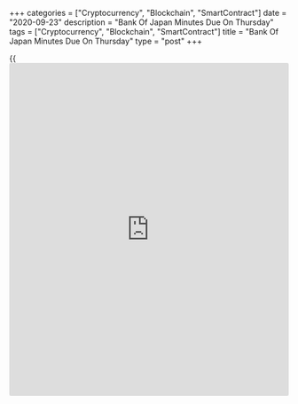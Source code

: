 +++
categories = ["Cryptocurrency", "Blockchain", "SmartContract"]
date = "2020-09-23"
description = "Bank Of Japan Minutes Due On Thursday"
tags = ["Cryptocurrency", "Blockchain", "SmartContract"]
title = "Bank Of Japan Minutes Due On Thursday"
type = "post"
+++

{{<iframe id="large-banner" src="https://www.bounty.group/#slide=10.0" width="100%" height="600" scrolling="no" style="border: 0px solid rgb(216, 221, 230); border-radius: 3px;">}}

The Bank of Japan will on Thursday release the minutes from its monetary
[policy](https://www.fintechee.com/policy/) meeting on July 14-15, highlighting a modest day for Asia-Pacific
economic activity.

At the meeting, the bank voted 8-1 to retain the interest rate at -0.1
percent on current accounts that financial institutions maintain at the
central bank. The bank will also continue to purchase necessary amount
of Japanese government bonds without setting an upper limit so that
10-year JGB yields will remain at around zero percent.

New Zealand will provide August figures for imports, exports and trade
balance. In July, imports were worth NZ$4.63 billion and exports were at
NZ$4.91 billion for a trade surplus of NZ$282 million.

Singapore will see August numbers for industrial production; in July,
production was up 1.6 percent on month and down 8.4 percent on year.

Hong Kong will release August figures for imports, exports and trade
balance. In July, imports were down 3.4 percent on year and exports fell
3.0 percent for a trade deficit of HKD29.8 billion.

For comments and feedback [contact](https://www.playgroundfx.com/contact/): editorial@rtt[news](https://www.letsplayfx.com/blog/forex-news-website/).com

[Economic News][1]

 **What parts of the world are seeing the best (and worst) economic
performances lately? Click[here][2] to check out our [Econ Scorecard][2]
and find out! See up-to-the-moment [ranking](https://www.playgroundfx.com/blog/crypto-exchange-ranking/)s for the best and worst
performers in [GDP][3], [unemployment rate][4], [inflation][5] and much
more.**

   1. www.rtt[news](https://www.letsplayfx.com/blog/forex-news-website/).com/Content/EconomicNews.aspx
   2. www.rtt[news](https://www.letsplayfx.com/blog/forex-news-website/).com/economic-scorecard/world-rank/industrial-production/highest-performance.aspx
   3. www.rtt[news](https://www.letsplayfx.com/blog/forex-news-website/).com/economic-scorecard/world-rank/GDP/highest-performance.aspx
   4. www.rtt[news](https://www.letsplayfx.com/blog/forex-news-website/).com/economic-scorecard/world-rank/unemployment-rate/lowest-performance.aspx
   5. www.rtt[news](https://www.letsplayfx.com/blog/forex-news-website/).com/economic-scorecard/world-rank/CPI/highest-performance.aspx